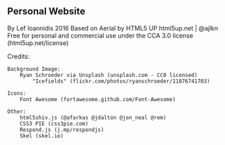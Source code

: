 Personal Website
-----------------

By Lef Ioannidis 2016
Based on Aerial by HTML5 UP
html5up.net | @ajlkn
Free for personal and commercial use under the CCA 3.0 license (html5up.net/license)

Credits:

	Background Image:
		Ryan Schroeder via Unsplash (unsplash.com - CC0 licensed)
			"Icefields" (flickr.com/photos/ryanschroeder/11876741703)

	Icons:
		Font Awesome (fortawesome.github.com/Font-Awesome)

	Other:
		html5shiv.js (@afarkas @jdalton @jon_neal @rem)
		CSS3 PIE (css3pie.com)
		Respond.js (j.mp/respondjs)
		Skel (skel.io)
